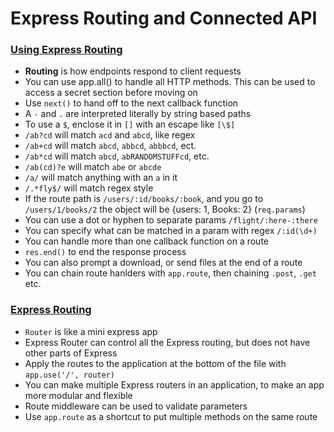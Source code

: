 # Express Routing and Connected API
### [Using Express Routing](https://expressjs.com/en/guide/routing.html)
* __Routing__ is how endpoints respond to client requests
* You can use app.all() to handle all HTTP methods. This can be used to access a secret section before moving on
* Use `next()` to hand off to the next callback function
* A `-` and `.` are interpreted literally by string based paths
* To use a `$`, enclose it in `[]` with an escape like `[\$]`
* `/ab?cd` will match `acd` and `abcd`, like regex
* `/ab+cd` will match `abcd`, `abbcd`, `abbbcd`, ect.
* `/ab*cd` will match `abcd`, `abRANDOMSTUFFcd`, etc.
* `/ab(cd)?e` will match `abe` or `abcde`
* `/a/` will match anything with an `a` in it
* `/.*fly$/` will match regex style
* If the route path is `/users/:id/books/:book`, and you go to `/users/1/books/2` the object will be {users: 1, Books: 2} (`req.params`)
* You can use a dot or hyphen to separate params `/flight/:here-:there`
* You can specify what can be matched in a param with regex `/:id(\d+)`
* You can handle more than one callback function on a route
* `res.end()` to end the response process
* You can also prompt a download, or send files at the end of a route
* You can chain route hanlders with `app.route`, then chaining `.post`, `.get` etc.

### [Express Routing](https://expressjs.com/en/guide/routing.html)
* `Router` is like a mini express app
* Express Router can control all the Express routing, but does not have other parts of Express
* Apply the routes to the application at the bottom of the file with `app.use('/', router)`
* You can make multiple Express routers in an application, to make an app more modular and flexible
* Route middleware can be used to validate parameters
* Use `app.route` as a shortcut to put multiple methods on the same route


